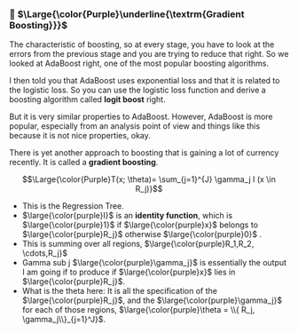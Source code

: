 ### 🔲 $\Large{\color{Purple}\underline{\textrm{Gradient Boosting}}}$
The characteristic of boosting, so at every stage, you have to look at the errors from the previous stage and you are trying to reduce that right. So we looked at AdaBoost right, one of the most popular boosting algorithms. 

I then told you that AdaBoost uses exponential loss and that it is related to the logistic loss. So you can use the logistic loss function and derive a boosting algorithm called **logit boost** right. 

But it is very similar properties to AdaBoost. However, AdaBoost is more popular, especially from an analysis point of view and things like this because it is not nice properties, okay. 

There is yet another approach to boosting that is gaining a lot of currency recently. It is called a **gradient boosting**.

$$\Large{\color{Purple}T(x; \theta)= \sum_{j=1}^{J} \gamma_j I (x \in R_j)}$$

* This is the Regression Tree.
* $\large{\color{purple}I}$ is an **identity function**, which is $\large{\color{purple}1}$ if $\large{\color{purple}x}$ belongs to $\large{\color{purple}R_j}$ otherwise $\large{\color{purple}0}$ .
* This is summing over all regions, $\large{\color{purple}R_1,R_2, \cdots,R_j}$
* Gamma sub j $\large{\color{purple}\gamma_j}$ is essentially the output I am going if to produce if $\large{\color{purple}x}$ lies in $\large{\color{purple}R_j}$.
* What is the theta here: It is all the specification of the $\large{\color{purple}R_j}$, and the $\large{\color{purple}\gamma_j}$ for each of those regions, $\large{\color{purple}\theta = \\{ R_j, \gamma_j\\}_{j=1}^J}$.
